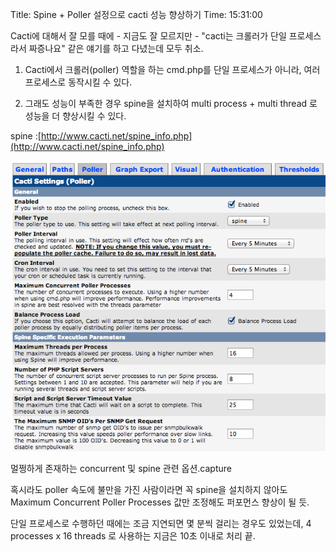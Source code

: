 Title: Spine + Poller 설정으로 cacti 성능 향상하기
Time: 15:31:00

Cacti에 대해서 잘 모를 때에 - 지금도 잘 모르지만 - "cacti는 크롤러가 단일 프로세스라서 짜증나요" 같은 얘기를 하고 다녔는데
모두 취소.

1. Cacti에서 크롤러(poller) 역할을 하는 cmd.php를 단일 프로세스가 아니라, 여러 프로세스로 동작시킬 수 있다.

2. 그래도 성능이 부족한 경우 spine을 설치하여 multi process + multi thread 로 성능을 더 향상시킬 수 있다.

spine
:[http://www.cacti.net/spine_info.php](http://www.cacti.net/spine_info.php)

![](Screen_Shot_2013-01-09_at_3.25.04_PM.png)

멀쩡하게 존재하는 concurrent 및 spine 관련 옵션.capture

혹시라도 poller 속도에 불만을 가진 사람이라면 꼭 spine을 설치하지 않아도 Maximum Concurrent Poller
Processes 값만 조정해도 퍼포먼스 향상이 될 듯.

단일 프로세스로 수행하던 때에는 조금 지연되면 몇 분씩 걸리는 경우도 있었는데, 4 processes x 16 threads 로 사용하는
지금은 10초 이내로 처리 끝.


